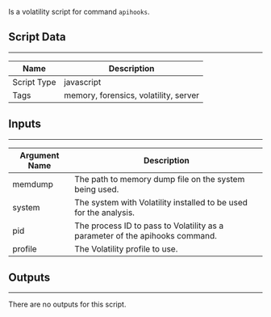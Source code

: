 Is a volatility script for command `apihooks`. 

## Script Data

---

| **Name** | **Description** |
| --- | --- |
| Script Type | javascript |
| Tags | memory, forensics, volatility, server |


## Inputs

---

| **Argument Name** | **Description** |
| --- | --- |
| memdump | The path to memory dump file on the system being used. |
| system | The system with Volatility installed to be used for the analysis. |
| pid | The process ID to pass to Volatility as a parameter of the apihooks command. |
| profile | The Volatility profile to use. |

## Outputs

---
There are no outputs for this script.
